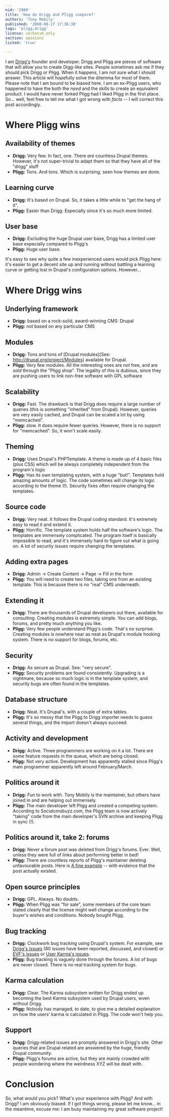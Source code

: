```yaml
---
nid: '2980'
title: 'How do Drigg and Pligg compare?'
authors: 'Tony Mobily'
published: '2008-08-17 17:36:30'
tags: 'pligg,drigg'
license: verbatim_only
section: opinions
listed: 'true'

---
```

I am [Drigg's](http://www.drigg-code.org) founder and developer. Drigg and Pligg are pieces of software that will allow you to create Digg-like sites. People sometimes ask me if they should pick Drigg or Pligg. When it happens, I am not sure what I should answer. This article will hopefully solve the dilemma for most of them. Please note that I am bound to be biased here. I am an ex-Pligg users, who happened to have the both the _need_ and the skills to create an equivalent product. I would have never forked Pligg had I liked Pligg in the first place. So... well, feel free to tell me what I got wrong with _facts_ -- I will correct this post accordingly.

<!--break-->

# Where Pligg wins

## Availability of themes
* **Drigg:** Very few. In fact, one. There _are_ countless Drupal themes. However, it's not super-trivial to adapt them so that they have all of the "drigg" stuff
* **Pligg:** Tons. And tons. Which is surprising, seen how themes are done.

## Learning curve
* **Drigg:** It's based on Drupal. So, it takes a little while to "get the hang of it".
* **Pligg:** Easier than Drigg. Especially since it's so much more limited.

## User base
* **Drigg:** Excluding the huge Drupal user base, Drigg has a limited user base especially compared to Pligg's
* **Pligg:** Huge user base. 

It's easy to see why quite a few inexperienced users would pick Pligg here: it's easier to get a decent site up and running without battling a learning curve or getting lost in Drupal's configuration options. However...

# Where Drigg wins

## Underlying framework
* **Drigg:** based on a rock-solid, award-winning CMS: Drupal
* **Pligg:** not based on any particular CMS

## Modules
* **Drigg:** Tons and tons of [Drupal modules](See: http://drupal.org/project/Modules) available for Drupal. 
* **Pligg:** Very few modules. All the interesting ones are _not_ free, and are _sold_ through the "Pligg shop". The legality of this is dubious, since they are pushing users to link non-free software with GPL software

## Scalability
* **Drigg:** Fast. The drawback is that Drigg does require a large number of queries (this is something "inherited" from Drupal). However, queries are very easily cached, and Drupal can be scaled a lot by using "memcached".
* **Pligg:** slow. It does require fewer queries. However, there is no support for "memcached". So, it won't scale easily.

## Theming
* **Drigg:** Uses Drupal's PHPTemplate. A theme is made up of 4 basic files (plus CSS) which will be always completely independent from the program's logic
* **Pligg:** Has its own templating system, with a huge "but!". Templates hold amazing amounts of logic. The code sometimes will change its logic according to the theme (!). Security fixes often require changing the templates.

## Source code
* **Drigg:** Very neat. It follows the Drupal coding standard. It's extremely easy to read it and extend it.
* **Pligg:** Horrific. The template system holds half the software's logic. The templates are immensely complicated. The program itself is basically impossible to read, and it's immensely hard to figure out what is going on. A lot of security issues require changing the templates.

## Adding extra pages
* **Drigg:** Admin → Create Content → Page → Fill in the form
* **Pligg:** You will need to create two files, taking one from an existing template. This is because there is no "real" CMS underneath.

## Extending it
* **Drigg:** There are thousands of Drupal developers out there, available for consulting. Creating modules is extremely simple. You can add blogs, forums, and pretty much anything you like.
* **Pligg:** Very few people understand Pligg's code. That's no surprise. Creating modules is nowhere near as neat as Drupal's module hooking system. There is no support for blogs, forums, etc.

## Security
* **Drigg:** As secure as Drupal. See: "very secure".
* **Pligg:** Security problems are found consistently. Upgrading is a nightmare, because so much logic is in the template system, and security bugs are often found in the templates.

## Database structure
* **Drigg:** Neat. It's Drupal's, with a couple of extra tables.
* **Pligg:** It's so messy that the Pligg to Drigg importer needs to guess several things, and the import doesn't always succeed.

## Activity and development
* **Drigg:** Active. Three programmers are working on it a lot. There are some feature requests in the queue, which are being closed.
* **Pligg:** Not very active. Development has apparently stalled since Pligg's main programmer apparently left around February/March.

## Politics around it
* **Drigg:** Fun to work with. Tony Mobily is the maintainer, but others have joined in and are helping out immensely.
* **Pligg:** The main developer left Pligg and created a competing system. According to Socialcmsbuzz.com, the Pligg team is now actively "taking" code from the main developer's SVN archive and keeping Pligg in sync (!).

## Politics around it, take 2: forums
* **Drigg:** Never a forum post was deleted from Drigg's forums. Ever. Well, unless they were full of links about performing better in bed!
* **Pligg:** There are countless reports of Pligg's maintainer deleting unfavourable posts. Here is [A fine example](http://socialwebcms.com/forum/index.php?topic=3.msg173#msg173) -- with evidence that the post actually existed.

## Open source principles
* **Drigg:** GPL. Always. No doubts.
* **Pligg:** When Pligg was "for sale", some members of the core team stated clearly that the license might well change according to the buyer's wishes and conditions. Nobody bought Pligg.

## Bug tracking
* **Drigg:** Clockwork bug tracking using Drupal's system. For example, see [Drigg's issues](http://drupal.org/project/issues/drigg?categories=support&states=all) (80 issues have been reported, discussed, and closed) or [EVF's issues](http://drupal.org/project/issues/extra_voting_forms?categories=support&states=all) or [User Karma's issues](http://drupal.org/project/issues/user_karma?categories=support&states=all).
* **Pligg:** Bug tracking is vaguely done through the forums. A lot of bugs are never closed. There is no real tracking system for bugs.

## Karma calculation
* **Drigg:** Clear. The Karma subsystem written for Drigg ended up becoming the best Karma subsystem used by Drupal users, wven without Drigg.
* **Pligg:** Nobody has managed, to date, to give me a detailed explanation on how the users' karma is calculated in Pligg. The code won't help you.

## Support
* **Drigg:** Drigg-related issues are promptly answered in Drigg's site. Other queries that are Drupal related are answered by the huge, friendly Drupal community.
* **Pligg:** Pligg's forums are active, but they are mainly crowded with people wondering where the weirdness XYZ will be dealt with.

# Conclusion

So, what would you pick? What's your experience with Pligg? And with Drigg? I am obviously biased. If I got things wrong, please let me know... in the meantime, excuse me: I am busy maintaining my great software project!